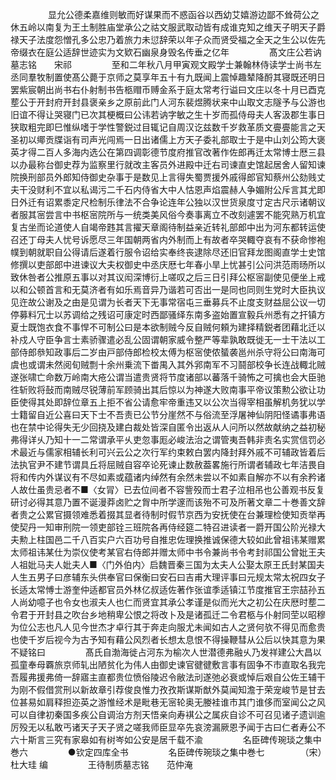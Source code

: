 <!-- { "loadSidebar": true } -->
　　
　　显允公德柔嘉维则敏而好谋果而不惑函谷以西幼艾嬉游边鄙不耸荷公之休五岭以南复为王土制胜庙堂承公之祜文服武取动皆有成谁克知之维天子明天子爵禄天子法度怨憎孔多公忠乃着旅力未愆辞荣以年子众而贤受福之全天之生公以佐先帝缀衣在庭公适辞世迹实为文欵石幽泉身毁名传垂之亿年
　　
　　髙文庄公若讷墓志铭　　宋祁
　　
　　至和二年秋八月甲寅观文殿学士兼翰林侍读学士尚书左丞同羣牧制置使髙公薨于京师之莫享年五十有九既闻上震悼趣辇降酹其寝既还明日罢紫宸朝出尚书右仆射制书告柩赗币赙金系于庭太常考行谥曰文庄以冬十月已酉克塟公于开封府开封县褒亲乡之原前此门人河东裴煜腾状来中山取文志隧予与公游也旧谊不得让哭寝门已次其梗概曰公讳若讷字敏之生十岁而孤侍母夫人客汲郡生事日狭取粗完即巳惟纵嗜于学性警鋭过目辄记自周汉讫兹数千岁救革质文亹亹能言之天圣初以鄊贡牒诣有司声光闯焉一日出诸儒上方天子委礼部取士于是中山刘公筠大褒英才得二百人多海内选公在第四调彰德节度府推官改著作佐郎再迁太常博士厯三县以办最称台御史荐为监察里行就改主客员外进殿中迁右司谏直史馆起居舍人留知谏院换刑部员外郎知侍御史杂事于是数见上言得失蜀贾援外戚得郎官知蔡州公劾贱丈夫干没财利不宜以私谒污二千石内侍省大中人怙恩声焰震赫人争媚附公斥言其尤即日外迁有诏累黍定尺检制乐律法不合争论连年公独以汉世货泉度寸定古尺示诸朝议者服其宻尝言中书枢宻院所与一统类美风俗今奏事离立不改刻遽罢不能究熟万机宜复古坐而论道使人自竭帝韪其言擢天章阁待制益亲近转礼部郎中出为河东都转运使召还丁母夫人忧号诉愿尽三年国朝两省内外制而上有故者卒哭輙夺哀有不获命惨袍幞到朝就职自公得请后遂着行服令诏给实奉终丧逮除尽还旧官拜龙图阁直学士史馆修撰以吏部郎中进谏议大夫权御史中丞庆厯七年春小旱上忧甚引公问洪范雨旸所以致休咎者公推原五事以对其议闳深博衍上嗟叹之后三日引拜公枢宻副使见便坐上戒以和公顿首言和无莫济者有如乐焉音异乃谐若可否出一是同也同则生党时大臣执议见迕故公谢及之由是见谓为长者天下无事常宿屯三垂募兵不止度支财益屈公议一切停募料冗士以苏调给之残诏可康定时西鄙骚绎东南多盗始置宣毅兵州悉有之扞镇方夏士既饱衣食不事悍不可制公曰是本欲制贼今反自贼何頼为建择精鋭者团藉北迁以补戍人守臣争言士素骄骤遣必乱公固谓朝家威令整严等辈孰敢既徙无一士干法以工部侍郎叅知政事后二岁由戸部侍郎检校太傅为枢宻使侬蜑袭邕州杀守将公曰南海可虞也或谓未然阅旬贼剽十余州乗流下畨禺入其外郛南军不习鬪部校争长连战輙北贼遂张啸亡命数万岭南大疮公谓当遣贵贤将节度诸部以蕃落千骑怖之可擒也会大臣驰徃斩败将鼔而南贼尽锐薄前军顾骑出其后惊以为神遂大败南事平帝议策勲公欲让功臣使得其处即辞位章五上拒不省公请愈牢帝重违又以公次当得宰相虽解机务犹以学士籍留自近公喜曰天下士不吾责已公节分崖然不与俗流至浮屠神仙阴阳怪谲事弗语也在禁中论得失无少回挠及建白裁处皆深自匿令出返从人问所以然故献纳之益初秘弗得详乆乃知十一二常谓承平乆吏忽事厖必峻法治之谓管夷吾韩非责名实赏信罚必术最近与儒家相辅长利可兴云公之次行军约束敕白罢内降封拜外戚不可辅政皆着后法执官尹不建节谓具丘将屈贼自容卒论死谏止数赦葢畧施行所谓者辅政七年洁畏自将和传内外谋议有不尽如素或蕴诸内绰然有余然未尝以不如素自解亦不以有余矜诸人故仕虽贵忌者不■〈女冐〉已去位间者不容訾殁而士君子泣相吊也公善观书反复研讨必得其意乃置不诞漫莽卤贮之胷中所学邃而该殆不可及所著文章二十巻善文辞者贵之公累官摄领难悉着掇其显者待制时假节京西为安抚使在台兼理检使知贡举再使契丹一知审刑院一领吏部铨三班院各再侍经筵二特召进读者一爵开国公阶光禄大夫勲上柱国邑二千八百实户六百功号自推忠佐理换推诚保德大较如此曾祖讳某赠累太师祖讳某仕为崇仪使考某官右侍郎并赠太师中书令兼尚书令考封祁国公曾妣王夫人祖妣马夫人妣夫人■〈门外伯内〉启魏晋秦三国为太夫人公娶太原王氏封某国夫人生五男子曰彦辅东头供奉官曰保衡曰安石曰吉甫大理评事曰元规太常太祝四女子长适太常愽士游奎仲适都官员外林亿叔适佐著作张谊季适镇江节度推官王宗喆孙五人尚幼噫子也令女也淑夫人也仁而贤宜其承公孝谨是似而光大之初公在庆厯时塟二令君于开封县之吹台乡地稍卑公恨之将改卜及是诸孤迁二令君柩与仆射同茔以昭穆为位公志也凡人见今世杰才卓行其于奔走向服尤未闻如古人之贤何欤不得见而愈贵也使千岁后视今为古予知有藉公风烈者长想太息恨不得操鞭彗从公后以快其意为果不疑铭曰
　　
　　髙氏自渤海徙占河东为榆次人世潜德弗融乆乃发祥建公大昌以孤童奉母覉旅京师轧出陋贫化为伟人由御史谏官徤徤敷言事有固争不市直取名我完吾履弗援弗倚一辞寤主直都贵位愤俗陵迟令敝法刓遂弛必衰或悼后艰自公佐王辅干为刚不假借赏刑以新故章引荐俊良惟力孜孜斯谋斯猷外莫闻知澹于荣宠峻节是甘去位甚易如肩释担迩英之游惟经术是毗巷无宻轮奥无媵袿谁市其门谁侈而室闻公之风可以自律初秦国多疾公自调治方剂天悟亲向寿褀公之属疢自诊不可召见诸子遗训逾厉殁无以私敢丐诸天子天子贤之嗟我师臣显卒先哀滂漏厥恩予闻于古曰仁者寿公不六十斯言三究有家皋如有树岑如公安是居千载不渝
　　
　　名臣碑传琬琰之集中巻六
　　
　　●钦定四库全书
　　
　　名臣碑传琬琰之集中巻七
　　
　　（宋）杜大珪 编
　　
　　王待制质墓志铭　　范仲淹
　　
